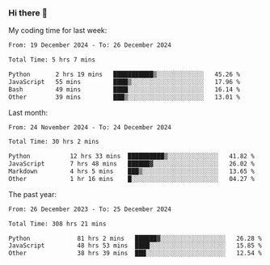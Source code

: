 ### Hi there 👋

My coding time for last week:

<!--START_SECTION:week-->

```txt
From: 19 December 2024 - To: 26 December 2024

Total Time: 5 hrs 7 mins

Python       2 hrs 19 mins   ███████████▒░░░░░░░░░░░░░   45.26 %
JavaScript   55 mins         ████▒░░░░░░░░░░░░░░░░░░░░   17.96 %
Bash         49 mins         ████░░░░░░░░░░░░░░░░░░░░░   16.14 %
Other        39 mins         ███▒░░░░░░░░░░░░░░░░░░░░░   13.01 %
```

<!--END_SECTION:week-->

Last month:

<!--START_SECTION:month-->

```txt
From: 24 November 2024 - To: 24 December 2024

Total Time: 30 hrs 2 mins

Python           12 hrs 33 mins  ██████████▒░░░░░░░░░░░░░░   41.82 %
JavaScript       7 hrs 48 mins   ██████▓░░░░░░░░░░░░░░░░░░   26.02 %
Markdown         4 hrs 5 mins    ███▒░░░░░░░░░░░░░░░░░░░░░   13.65 %
Other            1 hr 16 mins    █░░░░░░░░░░░░░░░░░░░░░░░░   04.27 %
```

<!--END_SECTION:month-->

The past year:

<!--START_SECTION:year-->

```txt
From: 26 December 2023 - To: 25 December 2024

Total Time: 308 hrs 21 mins

Python             81 hrs 2 mins   ██████▓░░░░░░░░░░░░░░░░░░   26.28 %
JavaScript         48 hrs 53 mins  ████░░░░░░░░░░░░░░░░░░░░░   15.85 %
Other              38 hrs 39 mins  ███░░░░░░░░░░░░░░░░░░░░░░   12.54 %
```

<!--END_SECTION:year-->

